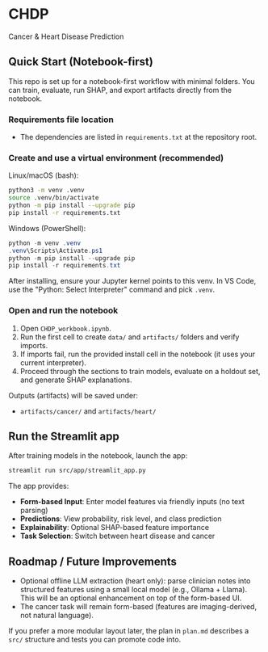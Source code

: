 # CHDP

Cancer & Heart Disease Prediction

## Quick Start (Notebook-first)

This repo is set up for a notebook-first workflow with minimal folders. You can train, evaluate, run SHAP, and export artifacts directly from the notebook.

### Requirements file location

- The dependencies are listed in `requirements.txt` at the repository root.

### Create and use a virtual environment (recommended)

Linux/macOS (bash):

```bash
python3 -m venv .venv
source .venv/bin/activate
python -m pip install --upgrade pip
pip install -r requirements.txt
```

Windows (PowerShell):

```powershell
python -m venv .venv
.venv\Scripts\Activate.ps1
python -m pip install --upgrade pip
pip install -r requirements.txt
```

After installing, ensure your Jupyter kernel points to this venv. In VS Code, use the "Python: Select Interpreter" command and pick `.venv`.

### Open and run the notebook

1. Open `CHDP_workbook.ipynb`.
2. Run the first cell to create `data/` and `artifacts/` folders and verify imports.
3. If imports fail, run the provided install cell in the notebook (it uses your current interpreter).
4. Proceed through the sections to train models, evaluate on a holdout set, and generate SHAP explanations.

Outputs (artifacts) will be saved under:
- `artifacts/cancer/` and `artifacts/heart/`

## Run the Streamlit app

After training models in the notebook, launch the app:

```bash
streamlit run src/app/streamlit_app.py
```

The app provides:
- **Form-based Input**: Enter model features via friendly inputs (no text parsing)
- **Predictions**: View probability, risk level, and class prediction
- **Explainability**: Optional SHAP-based feature importance
- **Task Selection**: Switch between heart disease and cancer

## Roadmap / Future Improvements

- Optional offline LLM extraction (heart only): parse clinician notes into structured features using a small local model (e.g., Ollama + Llama). This will be an optional enhancement on top of the form-based UI.
- The cancer task will remain form-based (features are imaging-derived, not natural language).

If you prefer a more modular layout later, the plan in `plan.md` describes a `src/` structure and tests you can promote code into.
